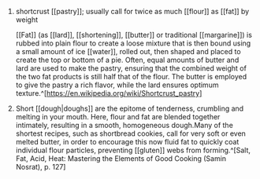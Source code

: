 1. shortcrust [[pastry]]; usually call for twice as much [[flour]] as [[fat]] by weight
   
   [[Fat]] (as [[lard]], [[shortening]], [[butter]] or traditional [[margarine]]) is rubbed into plain flour to create a loose mixture that is then bound using a small amount of ice [[water]], rolled out, then shaped and placed to create the top or bottom of a pie. Often, equal amounts of butter and lard are used to make the pastry, ensuring that the combined weight of the two fat products is still half that of the flour. The butter is employed to give the pastry a rich flavor, while the lard ensures optimum texture.^[https://en.wikipedia.org/wiki/Shortcrust_pastry]
2. Short [[dough|doughs]] are the epitome of tenderness, crumbling and melting in your mouth. Here, flour and fat are blended together intimately, resulting in a smooth, homogeneous dough.Many of the shortest recipes, such as shortbread cookies, call for very soft or even melted butter, in order to encourage this now fluid fat to quickly coat individual flour particles, preventing [[gluten]] webs from forming.^[Salt, Fat, Acid, Heat: Mastering the Elements of Good Cooking (Samin Nosrat), p. 127]